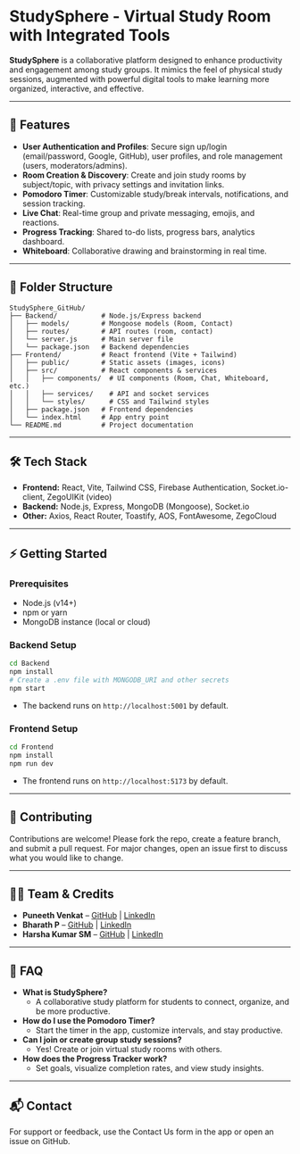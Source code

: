 # StudySphere - Virtual Study Room with Integrated Tools

**StudySphere** is a collaborative platform designed to enhance productivity and engagement among study groups. It mimics the feel of physical study sessions, augmented with powerful digital tools to make learning more organized, interactive, and effective.

---

## 🚀 Features

- **User Authentication and Profiles**: Secure sign up/login (email/password, Google, GitHub), user profiles, and role management (users, moderators/admins).
- **Room Creation & Discovery**: Create and join study rooms by subject/topic, with privacy settings and invitation links.
- **Pomodoro Timer**: Customizable study/break intervals, notifications, and session tracking.
- **Live Chat**: Real-time group and private messaging, emojis, and reactions.
- **Progress Tracking**: Shared to-do lists, progress bars, analytics dashboard.
- **Whiteboard**: Collaborative drawing and brainstorming in real time.

---

## 📂 Folder Structure

```
StudySphere_GitHub/
├── Backend/           # Node.js/Express backend
│   ├── models/        # Mongoose models (Room, Contact)
│   ├── routes/        # API routes (room, contact)
│   └── server.js      # Main server file
│   └── package.json   # Backend dependencies
├── Frontend/          # React frontend (Vite + Tailwind)
│   ├── public/        # Static assets (images, icons)
│   ├── src/           # React components & services
│   │   ├── components/  # UI components (Room, Chat, Whiteboard, etc.)
│   │   ├── services/    # API and socket services
│   │   └── styles/      # CSS and Tailwind styles
│   ├── package.json   # Frontend dependencies
│   └── index.html     # App entry point
└── README.md          # Project documentation
```

---

## 🛠️ Tech Stack

- **Frontend:** React, Vite, Tailwind CSS, Firebase Authentication, Socket.io-client, ZegoUIKit (video)
- **Backend:** Node.js, Express, MongoDB (Mongoose), Socket.io
- **Other:** Axios, React Router, Toastify, AOS, FontAwesome, ZegoCloud

---

## ⚡ Getting Started

### Prerequisites
- Node.js (v14+)
- npm or yarn
- MongoDB instance (local or cloud)

### Backend Setup

```bash
cd Backend
npm install
# Create a .env file with MONGODB_URI and other secrets
npm start
```
- The backend runs on `http://localhost:5001` by default.

### Frontend Setup

```bash
cd Frontend
npm install
npm run dev
```
- The frontend runs on `http://localhost:5173` by default.

---

## 🤝 Contributing

Contributions are welcome! Please fork the repo, create a feature branch, and submit a pull request. For major changes, open an issue first to discuss what you would like to change.

---

## 👨‍💻 Team & Credits

- **Puneeth Venkat** – [GitHub](https://github.com/Punvenkz10101) | [LinkedIn](https://www.linkedin.com/in/puneeth-venkat-7731b5293)
- **Bharath P** – [GitHub](https://github.com/Bharathpothula205) | [LinkedIn](http://linkedin.com/in/bharath-pothula)
- **Harsha Kumar SM** – [GitHub]() | [LinkedIn]()

---


## 🙋 FAQ

- **What is StudySphere?**
  - A collaborative study platform for students to connect, organize, and be more productive.
- **How do I use the Pomodoro Timer?**
  - Start the timer in the app, customize intervals, and stay productive.
- **Can I join or create group study sessions?**
  - Yes! Create or join virtual study rooms with others.
- **How does the Progress Tracker work?**
  - Set goals, visualize completion rates, and view study insights.

---

## 📬 Contact

For support or feedback, use the Contact Us form in the app or open an issue on GitHub.

